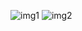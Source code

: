 ![img1](https://github.com/user-attachments/assets/00bda548-b48a-4677-a3ef-8c519027b15c)
![img2](https://github.com/user-attachments/assets/8f33643f-cc0a-4859-8e9b-8724395b7d77)
